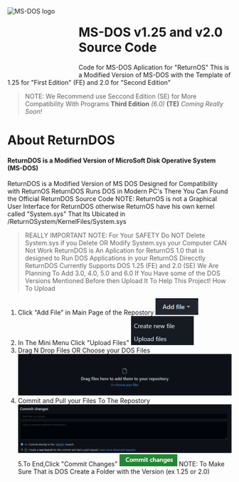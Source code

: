 <img width="150" height="150" align="left" style="float: left; margin: 0 10px 0 0;" alt="MS-DOS logo" src="https://github.com/Microsoft/MS-DOS/blob/master/msdos-logo.png">   

# MS-DOS v1.25 and v2.0 Source Code
Code for MS-DOS Aplication for "ReturnOS" 
This is a Modified Version of MS-DOS with the Template of 1.25 for "First Edition" (FE) and 2.0 for "Second Edition"
> NOTE: We Recommend use Seccond Edition (SE) for More Compatibility With Programs
**Third Edition** _(6.0)_ **(TE)** _Coming Really Soon!_
# About ReturnDOS
#### ReturnDOS is a Modified Version of MicroSoft Disk Operative System (MS-DOS)
ReturnDOS is a Modified Version of MS DOS Designed for Compatibility with ReturnOS 
ReturnDOS Runs DOS in Modern PC's
There You Can Found the Official ReturnDOS Source Code
NOTE: ReturnOS is not a Graphical User Interface for ReturnDOS otherwise ReturnOS have his own kernel called "System.sys" That Its Ubicated in /ReturnOSystem/KernelFiles/System.sys
> REALLY IMPORTANT NOTE: For Your SAFETY Do NOT Delete System.sys if you Delete OR Modify System.sys your Computer CAN Not Work 
ReturnDOS is An Aplication for ReturnOS 1.0 that is designed to Run DOS Applications in your ReturnOS Direcctly
ReturnDOS Currently Supports DOS 1.25 (FE) and 2.0 (SE) 
We Are Planning To Add 3.0, 4.0, 5.0 and 6.0
If You Have some of the DOS Versions Mentioned Before then Upload It To Help This Project!
How To Upload
1. Click "Add File" in Main Page of the Repostory
![<Part 1 This Can Take a few Time To Refresh](1.PNG)
2. In The Mini Menu Click "Upload Files"
 ![Part 2 This can take a Few Time To Refresh](2.PNG)
 3. Drag N Drop Files OR Choose your DOS Files
 ![Part 3 This can take a few Time To Referesh](3.PNG)
 4. Commit and Pull your Files To The Repostory
 ![Part 4 this can take a few Time To Refresh](4.PNG)
 5.To End,Click "Commit Changes"
 ![Part 5 this can take a few time to Refresh](5.PNG)
 NOTE: To Make Sure That is DOS Create a Folder with the Version (ex 1.25 or 2.0)
